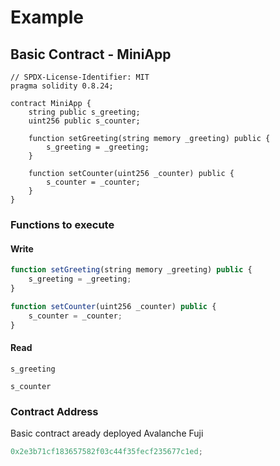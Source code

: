 # Example

## Basic Contract - MiniApp

```solidity
// SPDX-License-Identifier: MIT
pragma solidity 0.8.24;

contract MiniApp {
    string public s_greeting;
    uint256 public s_counter;

    function setGreeting(string memory _greeting) public {
        s_greeting = _greeting;
    }

    function setCounter(uint256 _counter) public {
        s_counter = _counter;
    }
}
```

### Functions to execute

#### Write

```typescript
function setGreeting(string memory _greeting) public {
    s_greeting = _greeting;
}
```

```typescript
function setCounter(uint256 _counter) public {
    s_counter = _counter;
}
```

#### Read

```solidity
s_greeting
```

```solidity
s_counter
```


### Contract Address

Basic contract aready deployed Avalanche Fuji

```typescript
0x2e3b71cf183657582f03c44f35fecf235677c1ed;
```
